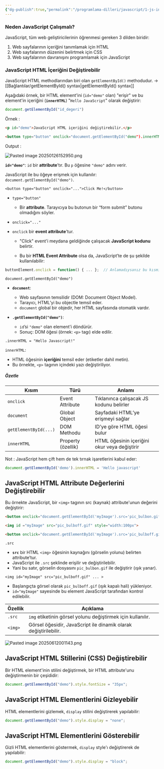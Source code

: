 ```yaml
---
{"dg-publish":true,"permalink":"/programlama-dilleri/javascript/1-js-introduction/","created":"2025-06-11T23:47:35.518+03:00","updated":"2025-06-12T00:20:00.611+03:00"}
---
```


### Neden JavaScript Çalışmalı?

JavaScript, tüm web geliştiricilerinin öğrenmesi gereken 3 dilden biridir:

   1. Web sayfalarının içeriğini tanımlamak için HTML
   2. Web sayfalarının düzenini belirtmek için CSS
   3. Web sayfalarının davranışını programlamak için JavaScript


### JavaScript HTML İçeriğini Değiştirebilir

JavaScript HTML methodlarından biri olan `getElementById()` methodudur. -> [[Bağlantılar/getElementById() syntax\|getElementById() syntax]]

Aşağıdaki örnek, bir HTML element'ini (`id="demo"` olan) "erişir" ve bu element'in içeriğini (**`innerHTML`**) "`Hello JavaScript`" olarak değiştirir:

```js
document.getElementById("id_degeri")
```

Örnek : 

```html
<p id="demo">JavaScript HTML içeriğini değiştirebilir.</p>

<button type="button" onclick="document.getElementById("demo").innerHTML = "Hello Javascript!">Click Me!</button>
```

Output : 

![Pasted image 20250126152950.png](/img/user/resimler/Pasted%20image%2020250126152950.png)

**`id="demo"`**: `id` bir **attribute**’tır. Bu `p` öğesine `"demo"` adını verir.

JavaScript ile bu öğeye erişmek için kullanılır: `document.getElementById("demo")`.

`<button type="button" onclick="...">Click Me!</button>`

 * `type="button"`

	- Bir **attribute**. Tarayıcıya bu butonun bir “form submit” butonu olmadığını söyler.

 * `onclick="..."`

- `onclick` bir **event attribute**’tur. 

	- "Click" event'i meydana geldiğinde çalışacak **JavaScript kodunu** belirtir.

	- Bu bir **HTML Event Attribute** olsa da, JavaScript’te de şu şekilde kullanılabilir:

```js
buttonElement.onclick = function() { ... };  // Anlamadıysanız bu kısmı geçin ileriki bölümlerde açıklanacak.
```


`document.getElementById("demo")`

- **`document`**:
    - Web sayfasının temsilidir (DOM: Document Object Model).
    - Tarayıcı, HTML’yi bu objectle temsil eder.
    - `document` global bir objedir, her HTML sayfasında otomatik vardır.
        
- **`.getElementById("demo")`**:
    - `id`’si `"demo"` olan element'i döndürür.
    - Sonuç: DOM öğesi (örnek: `<p>` tagı) elde edilir.

`.innerHTML = "Hello Javascript!"`

`innerHTML`:

- HTML öğesinin **içeriğini** temsil eder (etiketler dahil metin).
- Bu örnekte, `<p>` tagının içindeki yazı değiştiriliyor.

##### Özetle 

| Kısım                 | Türü               | Anlamı                                       |
| --------------------- | ------------------ | -------------------------------------------- |
| `onclick`             | Event Attribute    | Tıklanınca çalışacak JS kodunu belirler      |
| `document`            | Global Object      | Sayfadaki HTML’ye erişmeyi sağlar            |
| `getElementById(...)` | DOM Methodu        | ID’ye göre HTML öğesi bulur                  |
| `innerHTML`           | Property (özellik) | HTML öğesinin içeriğini okur veya değiştirir |

Not : JavaScript hem çift hem de tek tırnak işaretlerini kabul eder:

```js
document.getElementById('demo').innerHTML = 'Hello javascript'
```


## JavaScript HTML Attribute Değerlerini Değiştirebilir

Bu örnekte JavaScript, bir `<img>` tagının src (kaynak) attribute'unun değerini değiştirir:

```html
<button onclick="document.getElementById('myImage').src='pic_bulbon.gif'">Işığı açın</button>

<img id ="myImage" src="pic_bulboff.gif" style="width:100px">

<button onclick="document.getElementById('myImage').src='pic_bulboff.gif'">Işığı Kapat</button>
```

 
 `.src`

- **`src`** bir HTML `<img>` öğesinin kaynağını (görselin yolunu) belirten attribute’tur.
- JavaScript ile `.src` şeklinde erişilir ve değiştirilebilir.
- Yani bu satır, görselin dosyasını `pic_bulbon.gif` ile değiştirir (ışık yanar).

`<img id="myImage" src="pic_bulboff.gif" ... >`

- Başlangıçta görsel olarak `pic_bulboff.gif` (ışık kapalı hali) yükleniyor.
- `id="myImage"` sayesinde bu element JavaScript tarafından kontrol edilebilir.

|Özellik|Açıklama|
|---|---|
|`.src`|`img` etiketinin görsel yolunu değiştirmek için kullanılır.|
|`<img>`|Görsel öğesidir, JavaScript ile dinamik olarak değiştirilebilir.|

![Pasted image 20250612001143.png](/img/user/Pasted%20image%2020250612001143.png)


## JavaScript HTML Stillerini (CSS) Değiştirebilir

Bir HTML element'inin stilini değiştirmek, bir HTML attribute'unu değiştirmenin bir çeşididir:

```js
document.getElementById("demo").style.fontSize = "35px";
```

## JavaScript HTML Elementlerini Gizleyebilir

HTML elementlerini gizlemek, `display` stilini değiştirerek yapılabilir:

```js
document.getElementById("demo").style.display = "none";
```

## JavaScript HTML Elementlerini Gösterebilir

Gizli HTML elementlerini göstermek, `display` style'ı değiştirerek de yapılabilir:

```js
document.getElementById("demo").style.display = "block";
```


